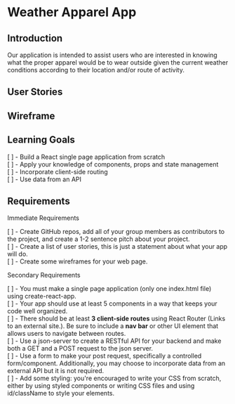 
# Weather Apparel App

## Introduction

Our application is intended to assist users who are interested in knowing what the proper apparel would be to wear outside given the current weather conditions according to their location and/or route of activity. 

## User Stories

## Wireframe

## Learning Goals

[ ] - Build a React single page application from scratch
<br>
[ ] - Apply your knowledge of components, props and state management
<br>
[ ] - Incorporate client-side routing
<br>
[ ] - Use data from an API

## Requirements

Immediate Requirements


[ ] - Create GitHub repos, add all of your group members as contributors to the project, and create a 1-2 sentence pitch about your project.
<br>
[ ] - Create a list of user stories, this is just a statement about what your app will do.
<br>
[ ] - Create some wireframes for your web page.
<br>

Secondary Requirements

[ ] - You must make a single page application (only one index.html file) using create-react-app.
<br>
[ ] - Your app should use at least 5 components in a way that keeps your code well organized.
<br>
[ ] - There should be at least **3 client-side routes** using React Router (Links to an external site.). Be sure to include a **nav bar** or other UI element that allows users to navigate between routes.
<br>
[ ] - Use a json-server to create a RESTful API for your backend and make both a GET and a POST request to the json server.
<br> 
[ ] - Use a form to make your post request, specifically a controlled form/component. Additionally, you may choose to incorporate data from an external API but it is not required.
<br>
[ ] - Add some styling: you're encouraged to write your CSS from scratch, either by using styled components or writing CSS files and using id/className to style your elements. 